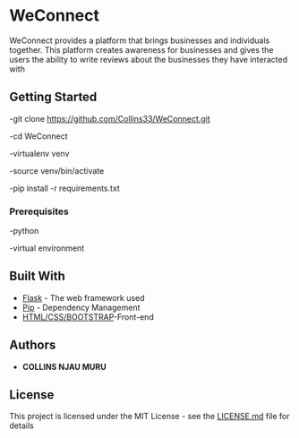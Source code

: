 # WeConnect

WeConnect provides a platform that brings businesses and individuals together. This platform creates awareness for businesses and gives the users the ability to write reviews about the businesses they have interacted with

## Getting Started

-git clone https://github.com/Collins33/WeConnect.git

-cd WeConnect

-virtualenv venv

-source venv/bin/activate

-pip install -r requirements.txt

### Prerequisites

-python

-virtual environment

## Built With

* [Flask](http://flask.pocoo.org/) - The web framework used
* [Pip](https://pypi.python.org/pypi/pip) - Dependency Management
* [HTML/CSS/BOOTSTRAP](https://getbootstrap.com/)-Front-end 


 

## Authors

* **COLLINS NJAU MURU** 



## License

This project is licensed under the MIT License - see the [LICENSE.md](LICENSE.md) file for details



